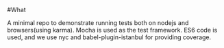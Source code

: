 #What

A minimal repo to demonstrate running tests both on nodejs and browsers(using karma).  Mocha is used as the test framework.  ES6 code is used, and we use nyc and babel-plugin-istanbul for providing coverage.  

